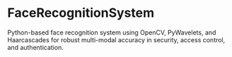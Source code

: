 # FaceRecognitionSystem
Python-based face recognition system using OpenCV, PyWavelets, and Haarcascades for robust multi-modal accuracy in security, access control, and authentication.
